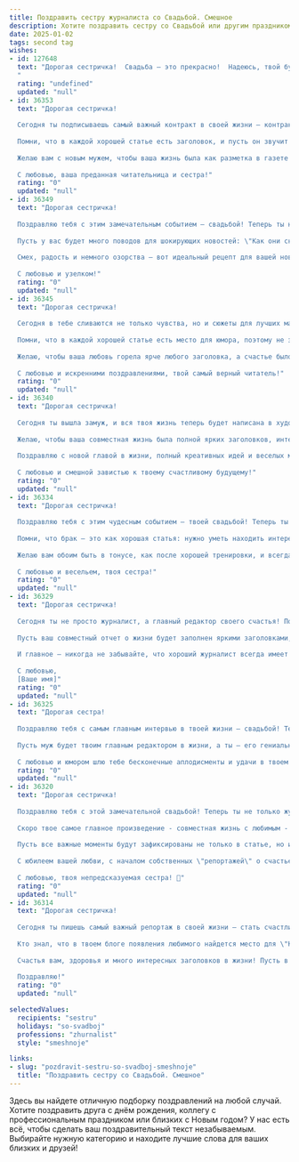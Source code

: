 ```yaml
---
title: Поздравить сестру журналиста со Свадьбой. Смешное
description: Хотите поздравить сестру со Свадьбой или другим праздником? Наш ИИ создаст незабываемое поздравление, а вы обязательно выделитесь среди других.  
date: 2025-01-02
tags: second tag
wishes:
- id: 127648
  text: "Дорогая сестричка!  Свадьба – это прекрасно!  Надеюсь, твой будущий муж уже приготовил пресс-релиз о вашей идеальной семье, ведь ты, как опытный журналист, точно знаешь, как важна подача информации!  Пусть семейная жизнь будет яркой, насыщенной, без скучных новостей и с большим количеством счастливых  «эксклюзивов»!  Горько!
  "
  rating: "undefined"
  updated: "null"
- id: 36353
  text: "Дорогая сестричка!
  
  Сегодня ты подписываешь самый важный контракт в своей жизни — контракт на счастье! Поздравляю с вашим днем! Как журналист, ты всегда умела находить интересные сюжеты, а теперь у тебя есть возможность писать свой собственный \"бестселлер\" — историю семейной жизни!
  
  Помни, что в каждой хорошей статье есть заголовок, и пусть он звучит как \"Счастье нашей жизни\" с подзаголовком \"На кухне можно делать всё, что захотите, но не забудьте про посуду!\"
  
  Желаю вам с новым мужем, чтобы ваша жизнь была как разметка в газете — яркой, интересной и с небольшими хрониками о супружеских полезностях: кто сегодня моет посуду и кто первый бегает за роллами.
  
  С любовью, ваша преданная читательница и сестра!"
  rating: "0"
  updated: "null"
- id: 36349
  text: "Дорогая сестричка!
  
  Поздравляю тебя с этим замечательным событием — свадьбой! Теперь ты не просто журналист, а настоящая \"супруга в репортаже\"! Желаю, чтобы каждый день вашей совместной жизни был наполнен интересными \"новыми выпусками\", где главные герои — ты и твой замечательный муж. Пусть ваши споры будут лишь на тему, кто лучше готовит, а романтические вечера — настоящими \"интервью с любимым\".
  
  Пусть у вас будет много поводов для шокирующих новостей: \"Как они снова вместе на выходных?\", \"Как ни разу не поругались за всю неделю?\", и, конечно же, \"Как они ищут место для отпуска, не потратив все деньги на шопинг?\"
  
  Смех, радость и немного озорства — вот идеальный рецепт для вашей новой жизни. Будьте счастливы, как репортер в зоне комфорта!
  
  С любовью и узелком!"
  rating: "0"
  updated: "null"
- id: 36345
  text: "Дорогая сестричка!
  
  Сегодня в тебе сливаются не только чувства, но и сюжеты для лучших материалов! Поздравляю тебя с самым важным интервью в жизни — свадьбой! Пусть ваш совместный путь будет полон ярких заголовков, захватывающих поворотов и только положительных рецензий.
  
  Помни, что в каждой хорошей статье есть место для юмора, поэтому не забывай смеяться друг с другом, даже когда будет сложно, и, возможно, писать веселые заметки о ваших приключениях!
  
  Желаю, чтобы ваша любовь горела ярче любого заголовка, а счастье было таким же масштабным, как на первых страницах газет! С днём свадьбы, наш талантливый репортер!
  
  С любовью и искренними поздравлениями, твой самый верный читатель!"
  rating: "0"
  updated: "null"
- id: 36340
  text: "Дорогая сестричка!
  
  Сегодня ты вышла замуж, и вся твоя жизнь теперь будет написана в художественном стиле: «Она встретила его, и с этого момента началась самая увлекательная история о любви, которая не ужаснула бы даже бывалого редактора!»
  
  Желаю, чтобы ваша совместная жизнь была полной ярких заголовков, интересных репортажей и захватывающих интервью. Пусть каждый день принесёт новые сюжеты, а любовная хроника не иссякнет. И помни: если что-то пойдёт не так, просто напиши об этом статью!
  
  Поздравляю с новой главой в жизни, полный креативных идей и веселых моментов! Пусть ваш союз будет так же крепок, как хороший джин и тоник!
  
  С любовью и смешной завистью к твоему счастливому будущему!"
  rating: "0"
  updated: "null"
- id: 36334
  text: "Дорогая сестричка!
  
  Поздравляю тебя с этим чудесным событием — твоей свадьбой! Теперь ты не просто журналист, способный прокомментировать любую ситуацию, но и счастливая жена, готовая писать новую главу своей жизни в соавторстве с любимым!
  
  Помни, что брак — это как хорошая статья: нужно уметь находить интересные детали, избегать плагиата и не забывать об интриге! И главное — не терять чувство юмора, ведь смех — лучший редактор для любой проблемы!
  
  Желаю вам обоим быть в тонусе, как после хорошей тренировки, и всегда находить общий язык — даже если он иногда будет на языке любви с нотками сарказма!
  
  С любовью и весельем, твоя сестра!"
  rating: "0"
  updated: "null"
- id: 36329
  text: "Дорогая сестричка!
  
  Сегодня ты не просто журналист, а главный редактор своего счастья! Поздравляю тебя с этой невероятной темой — свадьбой! Желаю, чтобы твоя жизнь была написана только золотыми строками, а поводы для вдохновения приходили каждый день.
  
  Пусть ваш совместный отчет о жизни будет заполнен яркими заголовками, интересными репортажами и, конечно, ежедневным эксклюзивным контентом — полным любви и смеха! Пусть ваша семейная хроника станет бестселлером, который будет радовать вас и ваших читателей (то есть нас!).
  
  И главное — никогда не забывайте, что хороший журналист всегда имеет под рукой «фотоаппарат» для запечатления счастливых моментов! Счастья вам и удачи в редакционной работе по созданию семейного счастья!
  
  С любовью,
  [Ваше имя]"
  rating: "0"
  updated: "null"
- id: 36325
  text: "Дорогая сестра!
  
  Поздравляю тебя с самым главным интервью в твоей жизни — свадьбой! Теперь ты не просто журналист, а настоящая «ведущая новостей семейного счастья». Пусть каждый день вашей совместной жизни будет сюжетом с яркими поворотами, а ваши чаи за утренними заголовками — неиссякаемым источником вдохновения!
  
  Пусть муж будет твоим главным редактором в жизни, а ты — его гениальным корреспондентом, который всегда найдет подходящее слово и нужную тему для разговора. Забудь о «случайных событиях», пусть в вашей жизни будут только «эксклюзивные репортажи» о счастье, любви и, конечно же, совместных путешествиях!
  
  С любовью и юмором шлю тебе бесконечные аплодисменты и удачи в твоем новом проекте — любви на всю жизнь! 🎉💍📸"
  rating: "0"
  updated: "null"
- id: 36320
  text: "Дорогая сестричка!
  
  Поздравляю тебя с этой замечательной свадьбой! Теперь ты не только журналист, способный писать о всяких интересных событиях, но и главная героиня своей собственной \"истории любви\"!
  
  Скоро твое самое главное произведение - совместная жизнь с любимым - начнется с заглавной строки: \"Как я вышла замуж и попала в замусоренный быт\". Но не бойся, ведь ты умеешь за кадром делать чудеса! Желаю, чтобы у вас всегда была «горячая новость» о любви и счастье, а в вашем доме никогда не звучали фразы вроде: \"У кого холодильник больше, тот и прав!\"
  
  Пусть все важные моменты будут зафиксированы не только в статье, но и в вашем общем альбоме, а ваши будни будут полны интересных заголовков и увлекательных историй!
  
  С юбилеем вашей любви, с началом собственных \"репортажей\" о счастье! Пусть каждое утро начинается с кофе и улыбок, а каждый вечер - с приятных сюрпризов!
  
  С любовью, твоя непредсказуемая сестра! 💖"
  rating: "0"
  updated: "null"
- id: 36314
  text: "Дорогая сестричка!
  
  Сегодня ты пишешь самый важный репортаж в своей жизни — стать счастливой женой! Пусть каждая строка вашей совместной истории будет наполнена любовью, счастьем и немного юмора.
  
  Кто знал, что в твоем блоге появления любимого найдется место для \"Как правильно женить на себе журналиста\"? Надеюсь, в ваших заметках всегда будет место для спорных статьей о том, кто будет мыть посуду, и смеха на тему \"Как мы с мужем разделяем обязанности\".
  
  Счастья вам, здоровья и много интересных заголовков в жизни! Пусть в вашем доме всегда будет светло, тепло и радостно. А если вдруг поднимется буря, знает, что с вашим остроумием и находчивостью вы справитесь с любыми \"разоблачительными\" материалами!
  
  Поздравляю!"
  rating: "0"
  updated: "null"

selectedValues:
  recipients: "sestru"
  holidays: "so-svadboj"
  professions: "zhurnalist"
  style: "smeshnoje"

links:
- slug: "pozdravit-sestru-so-svadboj-smeshnoje"
  title: "Поздравить сестру со Свадьбой. Смешное"
---
```


Здесь вы найдете отличную подборку поздравлений на любой случай. 
Хотите поздравить друга с днём рождения, коллегу с профессиональным праздником или близких с Новым годом? У нас есть всё, чтобы сделать ваш поздравительный текст незабываемым. Выбирайте нужную категорию и находите лучшие слова для ваших близких и друзей!
